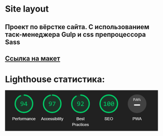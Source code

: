 # Site layout

## Проект по вёрстке сайта. С использованием таск-менеджера Gulp и css препроцессора Sass
## [Ссылка на макет](https://www.figma.com/file/8T4byFDAV5REmnVyQlsFO1/clean_and_simple_website_freebie_work_file?type=design&node-id=0-1&mode=design&t=UqWZfuHADW2exzti-0)

# Lighthouse статистика:
![Lighthouse stats](Lighthouse.png)
